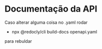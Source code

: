 # Documentação da API

Caso alterar alguma coisa no .yaml rodar 

- npx @redocly/cli build-docs openapi.yaml

para rebuldar